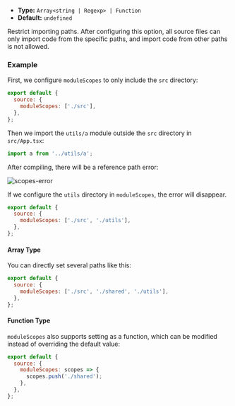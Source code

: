 - **Type:** `Array<string | Regexp> | Function`
- **Default:** `undefined`

Restrict importing paths. After configuring this option, all source files can only import code from the specific paths, and import code from other paths is not allowed.

### Example

First, we configure `moduleScopes` to only include the `src` directory:

```js
export default {
  source: {
    moduleScopes: ['./src'],
  },
};
```

Then we import the `utils/a` module outside the `src` directory in `src/App.tsx`:

```js
import a from '../utils/a';
```

After compiling, there will be a reference path error:

![scopes-error](https://lf3-static.bytednsdoc.com/obj/eden-cn/aphqeh7uhohpquloj/modern-js/docs/module-scopes-error.png)

If we configure the `utils` directory in `moduleScopes`, the error will disappear.

```js
export default {
  source: {
    moduleScopes: ['./src', './utils'],
  },
};
```

#### Array Type

You can directly set several paths like this:

```js
export default {
  source: {
    moduleScopes: ['./src', './shared', './utils'],
  },
};
```

#### Function Type

`moduleScopes` also supports setting as a function, which can be modified instead of overriding the default value:

```js
export default {
  source: {
    moduleScopes: scopes => {
      scopes.push('./shared');
    },
  },
};
```
